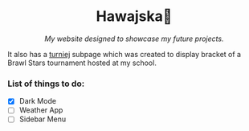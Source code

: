 <h1 align="center">Hawajska🍕</h1>
<p align="center"><i>My website designed to showcase my future projects. </i> </p>


It also has a <a href="https://github.com/Karolczaq/Karolczaq.github.io/tree/main/turniej">turniej</a> subpage which was created to display bracket of a Brawl Stars tournament hosted at my school.
### List of things to do:
- [x] Dark Mode
- [ ] Weather App
- [ ] Sidebar Menu
